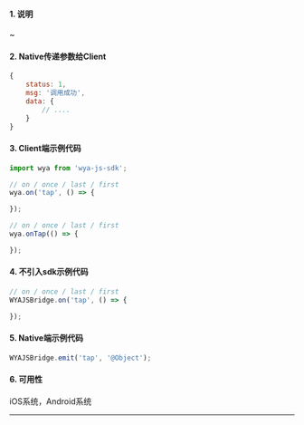#### 1. 说明

~

#### 2. Native传递参数给Client

```javascript
{
	status: 1,
	msg: '调用成功',
	data: {
		// ....
	}
}
```

#### 3. Client端示例代码

```javascript
import wya from 'wya-js-sdk';

// on / once / last / first
wya.on('tap', () => {

});

// on / once / last / first
wya.onTap(() => {

});
```

#### 4. 不引入sdk示例代码

```javascript
// on / once / last / first
WYAJSBridge.on('tap', () => {

});
```

#### 5. Native端示例代码

```javascript
WYAJSBridge.emit('tap', '@Object');
```

#### 6. 可用性

iOS系统，Android系统

---------

